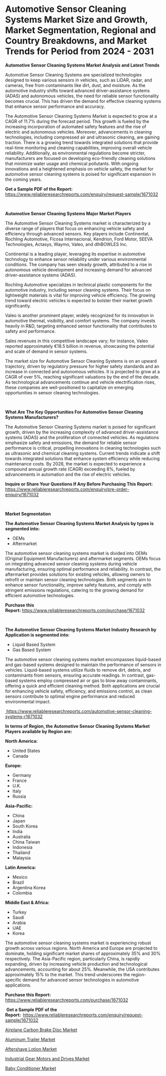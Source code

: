 <p><h1>Automotive Sensor Cleaning Systems Market Size and Growth, Market Segmentation, Regional and Country Breakdowns, and Market Trends for Period from 2024 -  2031</h1></p><p><strong>Automotive Sensor Cleaning Systems Market Analysis and Latest Trends</strong></p>
<p><p>Automotive Sensor Cleaning Systems are specialized technologies designed to keep various sensors in vehicles, such as LiDAR, radar, and cameras, free from contaminants like dirt, dust, and moisture. As the automotive industry shifts toward advanced driver-assistance systems (ADAS) and autonomous vehicles, the need for reliable sensor functionality becomes crucial. This has driven the demand for effective cleaning systems that enhance sensor performance and accuracy.</p><p>The Automotive Sensor Cleaning Systems Market is expected to grow at a CAGR of 11.7% during the forecast period. This growth is fueled by the increasing incorporation of automated safety features and the rise of electric and autonomous vehicles. Moreover, advancements in cleaning technologies, including compressed air and ultrasonic cleaning, are gaining traction. There is a growing trend towards integrated solutions that provide real-time monitoring and cleaning capabilities, improving overall vehicle reliability. Additionally, as environmental regulations become stricter, manufacturers are focused on developing eco-friendly cleaning solutions that minimize water usage and chemical pollutants. With ongoing innovations and a heightened emphasis on vehicle safety, the market for automotive sensor cleaning systems is poised for significant expansion in the coming years.</p></p>
<p><strong>Get a Sample PDF of the Report:&nbsp;</strong> <a href="https://www.reliableresearchreports.com/enquiry/request-sample/1671032?utm_campaign=7&utm_medium=2&utm_source=Github&utm_content=ia&utm_term=02112024&utm_id=automotive-sensor-cleaning-systems">https://www.reliableresearchreports.com/enquiry/request-sample/1671032</a></p>
<p>&nbsp;</p>
<p><strong>Automotive Sensor Cleaning Systems Major Market Players</strong></p>
<p><p>The Automotive Sensor Cleaning Systems market is characterized by a diverse range of players that focus on enhancing vehicle safety and efficiency through advanced sensors. Key players include Continental, Rochling Automotive, Ficosa Internacional, Kendrion, Ford Motor, SEEVA Technologies, Actasys, Waymo, Valeo, and dlhBOWLES Inc. </p><p>Continental is a leading player, leveraging its expertise in automotive technology to enhance sensor reliability under various environmental conditions. The company has seen steady growth, attributed to a rise in autonomous vehicle development and increasing demand for advanced driver-assistance systems (ADAS). </p><p>Rochling Automotive specializes in technical plastic components for the automotive industry, including sensor cleaning systems. Their focus on lightweight materials is vital for improving vehicle efficiency. The growing trend toward electric vehicles is expected to bolster their market growth significantly.</p><p>Valeo is another prominent player, widely recognized for its innovation in automotive thermal, visibility, and comfort systems. The company invests heavily in R&D, targeting enhanced sensor functionality that contributes to safety and performance. </p><p>Sales revenues in this competitive landscape vary; for instance, Valeo reported approximately €18.5 billion in revenue, showcasing the potential and scale of demand in sensor systems. </p><p>The market size for Automotive Sensor Cleaning Systems is on an upward trajectory, driven by regulatory pressure for higher safety standards and an increase in connected and autonomous vehicles. It is projected to grow at a CAGR of over 5%, reaching significant valuations by the end of the decade. As technological advancements continue and vehicle electrification rises, these companies are well-positioned to capitalize on emerging opportunities in sensor cleaning technologies.</p></p>
<p>&nbsp;</p>
<p><strong>What Are The Key Opportunities For Automotive Sensor Cleaning Systems Manufacturers?</strong></p>
<p><p>The Automotive Sensor Cleaning Systems market is poised for significant growth, driven by the increasing complexity of advanced driver-assistance systems (ADAS) and the proliferation of connected vehicles. As regulations emphasize safety and emissions, the demand for reliable sensor performance is critical, propelling innovations in cleaning technologies such as ultrasonic and chemical cleaning systems. Current trends indicate a shift towards integrated solutions that enhance system efficiency while reducing maintenance costs. By 2028, the market is expected to experience a compound annual growth rate (CAGR) exceeding 8%, fueled by advancements in automation and the rise of electric vehicles.</p></p>
<p><strong>Inquire or Share Your Questions If Any Before Purchasing This Report:</strong> <a href="https://www.reliableresearchreports.com/enquiry/pre-order-enquiry/1671032?utm_campaign=7&utm_medium=2&utm_source=Github&utm_content=ia&utm_term=02112024&utm_id=automotive-sensor-cleaning-systems">https://www.reliableresearchreports.com/enquiry/pre-order-enquiry/1671032</a></p>
<p>&nbsp;</p>
<p><strong>Market Segmentation</strong></p>
<p><strong>The Automotive Sensor Cleaning Systems Market Analysis by types is segmented into:</strong></p>
<p><ul><li>OEMs</li><li>Aftermarket</li></ul></p>
<p><p>The automotive sensor cleaning systems market is divided into OEMs (Original Equipment Manufacturers) and aftermarket segments. OEMs focus on integrating advanced sensor cleaning systems during vehicle manufacturing, ensuring optimal performance and reliability. In contrast, the aftermarket provides solutions for existing vehicles, allowing owners to retrofit or maintain sensor cleaning technologies. Both segments aim to enhance sensor functionality, improve safety features, and comply with stringent emissions regulations, catering to the growing demand for efficient automotive technologies.</p></p>
<p><strong>Purchase this Report:&nbsp;</strong><a href="https://www.reliableresearchreports.com/purchase/1671032?utm_campaign=7&utm_medium=2&utm_source=Github&utm_content=ia&utm_term=02112024&utm_id=automotive-sensor-cleaning-systems">https://www.reliableresearchreports.com/purchase/1671032</a></p>
<p>&nbsp;</p>
<p><strong>The Automotive Sensor Cleaning Systems Market Industry Research by Application is segmented into:</strong></p>
<p><ul><li>Liquid Based System</li><li>Gas Based System</li></ul></p>
<p><p>The automotive sensor cleaning systems market encompasses liquid-based and gas-based systems designed to maintain the performance of sensors in vehicles. Liquid-based systems utilize fluids to remove dirt, debris, and contaminants from sensors, ensuring accurate readings. In contrast, gas-based systems employ compressed air or gas to blow away contaminants, offering a quick and efficient cleaning method. Both applications are crucial for enhancing vehicle safety, efficiency, and emissions control, as clean sensors contribute to optimal engine performance and reduced environmental impact.</p></p>
<p><a href="https://www.reliableresearchreports.com/automotive-sensor-cleaning-systems-r1671032?utm_campaign=7&utm_medium=2&utm_source=Github&utm_content=ia&utm_term=02112024&utm_id=automotive-sensor-cleaning-systems">&nbsp;https://www.reliableresearchreports.com/automotive-sensor-cleaning-systems-r1671032</a></p>
<p><strong>In terms of Region, the Automotive Sensor Cleaning Systems Market Players available by Region are:</strong></p>
<p>
    <p> <strong> North America: </strong>
        <ul>
            <li>United States</li>
            <li>Canada</li>
        </ul>
        </p> 
    <p> <strong> Europe: </strong>
        <ul>
            <li>Germany</li>
            <li>France</li>
            <li>U.K.</li>
            <li>Italy</li>
            <li>Russia</li>
        </ul>
        </p> 
    <p> <strong> Asia-Pacific: </strong>
        <ul>
            <li>China</li>
            <li>Japan</li>
            <li>South Korea</li>
            <li>India</li>
            <li>Australia</li>
            <li>China Taiwan</li>
            <li>Indonesia</li>
            <li>Thailand</li>
            <li>Malaysia</li>
        </ul>
        </p> 
    <p> <strong> Latin America: </strong>
        <ul>
            <li>Mexico</li>
            <li>Brazil</li>
            <li>Argentina Korea</li>
            <li>Colombia</li>
        </ul>
        </p> 
    <p> <strong> Middle East & Africa: </strong>
        <ul>
            <li>Turkey</li>
            <li>Saudi</li>
            <li>Arabia</li>
            <li>UAE</li>
            <li>Korea</li>
        </ul>
    </p>
    </p>
<p><p>The automotive sensor cleaning systems market is experiencing robust growth across various regions. North America and Europe are projected to dominate, holding significant market shares of approximately 35% and 30% respectively. The Asia-Pacific region, particularly China, is rapidly expanding, driven by increasing vehicle production and technological advancements, accounting for about 25%. Meanwhile, the USA contributes approximately 15% to the market. This trend underscores the region-specific demand for advanced sensor technologies in automotive applications.</p></p>
<p><strong>Purchase this Report: </strong><a href="https://www.reliableresearchreports.com/purchase/1671032?utm_campaign=7&utm_medium=2&utm_source=Github&utm_content=ia&utm_term=02112024&utm_id=automotive-sensor-cleaning-systems">https://www.reliableresearchreports.com/purchase/1671032</a></p>
<p>&nbsp;<strong>Get a Sample PDF of the Report:&nbsp;&nbsp;</strong><a href="https://www.reliableresearchreports.com/enquiry/request-sample/1671032?utm_campaign=7&utm_medium=2&utm_source=Github&utm_content=ia&utm_term=02112024&utm_id=automotive-sensor-cleaning-systems">https://www.reliableresearchreports.com/enquiry/request-sample/1671032</a></p>
<p><strong></strong></p>
<p><p><a href="https://issuu.com/reportprime-2/docs/airplane-carbon-brake-disc-market-s_06f73db240eae7?utm_campaign=7&utm_medium=2&utm_source=Github&utm_content=ia&utm_term=02112024&utm_id=automotive-sensor-cleaning-systems">Airplane Carbon Brake Disc Market</a></p><p><a href="https://github.com/darientvns/Market-Research-Report-List-1/blob/main/aluminum-trailer-market.md?utm_campaign=7&utm_medium=2&utm_source=Github&utm_content=ia&utm_term=02112024&utm_id=automotive-sensor-cleaning-systems">Aluminum Trailer Market</a></p><p><a href="https://www.linkedin.com/pulse/strategic-insights-global-aftershave-lotion-market-trends-ihdhe?utm_campaign=7&utm_medium=2&utm_source=Github&utm_content=ia&utm_term=02112024&utm_id=automotive-sensor-cleaning-systems">Aftershave Lotion Market</a></p><p><a href="https://issuu.com/reportprime-2/docs/industrial-gear-motors-and-drives-m_63f0f12377f627?utm_campaign=7&utm_medium=2&utm_source=Github&utm_content=ia&utm_term=02112024&utm_id=automotive-sensor-cleaning-systems">Industrial Gear Motors and Drives Market</a></p><p><a href="https://www.linkedin.com/pulse/disruption-innovation-baby-conditioner-industry-market-analysis-kigle?utm_campaign=7&utm_medium=2&utm_source=Github&utm_content=ia&utm_term=02112024&utm_id=automotive-sensor-cleaning-systems">Baby Conditioner Market</a></p></p>